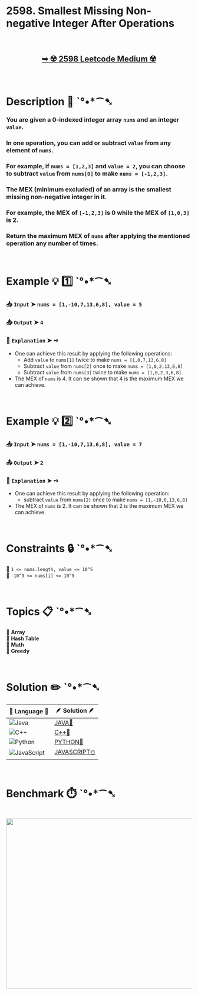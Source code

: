 # 2598. Smallest Missing Non-negative Integer After Operations

</br>

<h2 align="center"> 

<a href="https://leetcode.com/problems/maximize-the-number-of-partitions-after-operations/?envType=daily-question&envId=2025-10-14"><strong>➥ ☢️ 2598 Leetcode Medium ☢️ </strong></a>
</h2>

</br>

# Description 📜 ˋ°•*⁀➷

### You are given a 0-indexed integer array `nums` and an integer `value`.

### In one operation, you can add or subtract `value` from any element of `nums`.

### For example, if `nums = [1,2,3]` and `value = 2`, you can choose to subtract `value` from `nums[0]` to make `nums = [-1,2,3]`.

### The MEX (minimum excluded) of an array is the smallest missing non-negative integer in it.

### For example, the MEX of `[-1,2,3]` is 0 while the MEX of `[1,0,3]` is 2.

### Return the maximum MEX of `nums` after applying the mentioned operation any number of times.

</br>

# Example 💡 1️⃣ ˋ°•*⁀➷

  ### 📥 `Input`  ➤ `nums = [1,-10,7,13,6,8], value = 5`

  ### 📤 `Output`  ➤ `4`

  ### 🔦 `Explanation`  ➤ ➺

  - One can achieve this result by applying the following operations:
    - Add `value` to `nums[1]` twice to make `nums = [1,0,7,13,6,8]`
    - Subtract `value` from `nums[2]` once to make `nums = [1,0,2,13,6,8]`
    - Subtract `value` from `nums[3]` twice to make `nums = [1,0,2,3,6,8]`
  - The MEX of `nums` is 4. It can be shown that 4 is the maximum MEX we can achieve.

</br>

# Example 💡 2️⃣ ˋ°•*⁀➷

  ### 📥 `Input`  ➤ `nums = [1,-10,7,13,6,8], value = 7`

  ### 📤 `Output`  ➤ `2`

  ### 🔦 `Explanation`  ➤ ➺

  - One can achieve this result by applying the following operation:
    - subtract `value` from `nums[2]` once to make `nums = [1,-10,0,13,6,8]`
  - The MEX of `nums` is 2. It can be shown that 2 is the maximum MEX we can achieve.

</br>

# Constraints 🔒 ˋ°•*⁀➷

🔹 `1 <= nums.length, value <= 10^5` </br>
🔹 `-10^9 <= nums[i] <= 10^9` </br>

</br>

# Topics 📋 ˋ°•*⁀➷

🔸 **Array** </br>
🔸 **Hash Table** </br>
🔸 **Math** </br>
🔸 **Greedy** </br>

</br>

# Solution ✏️ ˋ°•*⁀➷

| 📒 Language 📒  | 🪶 Solution 🪶 |
| ------------- | ------------- |
|  ![Java](https://img.shields.io/badge/java-%23ED8B00.svg?style=for-the-badge&logo=openjdk&logoColor=white)  | [JAVA🍁](https://github.com/Prakhar-002/LEETCODE/blob/main/%F0%9F%8D%84%20Daily%20Challenge%202025%20%F0%9F%8D%B3/%F0%9F%94%AC%20Examine%20Thoroughly%20%F0%9F%A7%AC/10%20Oct%20%F0%9F%9B%95/16%20-%2010%20-%202025%20---%202598.%20Smallest%20Missing%20Non-negative%20Integer%20After%20Operations%20%E2%98%83%EF%B8%8F%20%F0%9F%8D%81%20%F0%9F%8D%B0%20%F0%9F%8E%B2/%F0%9F%8D%81JAVA%20-%202598.%20Smallest%20Missing%20Non-negative%20Integer%20.java) |
|  ![C++](https://img.shields.io/badge/c++-%2300599C.svg?style=for-the-badge&logo=c%2B%2B&logoColor=white)  | [C++🎲](https://github.com/Prakhar-002/LEETCODE/blob/main/%F0%9F%8D%84%20Daily%20Challenge%202025%20%F0%9F%8D%B3/%F0%9F%94%AC%20Examine%20Thoroughly%20%F0%9F%A7%AC/10%20Oct%20%F0%9F%9B%95/16%20-%2010%20-%202025%20---%202598.%20Smallest%20Missing%20Non-negative%20Integer%20After%20Operations%20%E2%98%83%EF%B8%8F%20%F0%9F%8D%81%20%F0%9F%8D%B0%20%F0%9F%8E%B2/%F0%9F%8E%B2CPP%20-%202598.%20Smallest%20Missing%20Non-negative%20Integer%20Af.cpp)  |
|  ![Python](https://img.shields.io/badge/python-3670A0?style=for-the-badge&logo=python&logoColor=ffdd54)    | [PYTHON🍰](https://github.com/Prakhar-002/LEETCODE/blob/main/%F0%9F%8D%84%20Daily%20Challenge%202025%20%F0%9F%8D%B3/%F0%9F%94%AC%20Examine%20Thoroughly%20%F0%9F%A7%AC/10%20Oct%20%F0%9F%9B%95/16%20-%2010%20-%202025%20---%202598.%20Smallest%20Missing%20Non-negative%20Integer%20After%20Operations%20%E2%98%83%EF%B8%8F%20%F0%9F%8D%81%20%F0%9F%8D%B0%20%F0%9F%8E%B2/%F0%9F%8D%B0PYTHON%20-%202598.%20Smallest%20Missing%20Non-negative%20Integer%20.py) |
| ![JavaScript](https://img.shields.io/badge/javascript-%23323330.svg?style=for-the-badge&logo=javascript&logoColor=%23F7DF1E)   | [JAVASCRIPT☃️](https://github.com/Prakhar-002/LEETCODE/blob/main/%F0%9F%8D%84%20Daily%20Challenge%202025%20%F0%9F%8D%B3/%F0%9F%94%AC%20Examine%20Thoroughly%20%F0%9F%A7%AC/10%20Oct%20%F0%9F%9B%95/16%20-%2010%20-%202025%20---%202598.%20Smallest%20Missing%20Non-negative%20Integer%20After%20Operations%20%E2%98%83%EF%B8%8F%20%F0%9F%8D%81%20%F0%9F%8D%B0%20%F0%9F%8E%B2/%E2%98%83%EF%B8%8FJAVASCRIPT%20-%202598.%20Smallest%20Missing%20Non-negative%20Inte.js) |

</br>

# Benchmark ⏱️ ˋ°•*⁀➷

<h1  align="center" >

<img src ="https://github.com/user-attachments/assets/341782c0-8abc-4a40-9426-ba84e4eab28a" width = "700px" height="462px" />

</h1>
